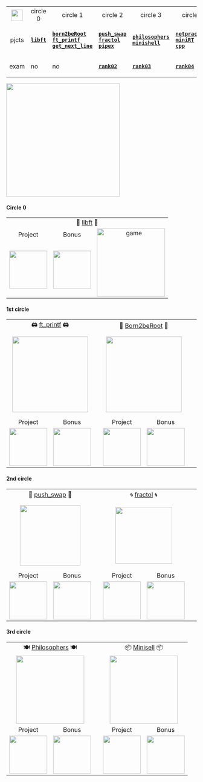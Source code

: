 <div align="center">

<table>
  <tr>
    <th align="center"><a href="https://github.com/LLuisPP/42Cursus/tree/main/"> <img width="30" align="center" src="https://github.com/user-attachments/assets/ac216672-a141-48be-bc53-ae13dd35c799"></a></th>
    <td align="center"> circle 0 </td>
    <td align="center"> circle 1 </td>
    <td align="center"> circle 2 </td>
    <td align="center"> circle 3 </td>
    <td align="center"> circle 4 </td>
  </tr>
  <tr>
    <td align="center">pjcts</td>
    <td align="center">

[**`libft`**](https://github.com/LLuisPP/42Cursus/tree/main/libft)
    </td>
    <td align="left">

  [**`born2beRoot`**](https://github.com/LLuisPP/42Cursus/tree/main/Born2beRoot)<br>
  [**`ft_printf`**](https://github.com/LLuisPP/42Cursus/tree/main/ft_printf)<br>
  [**`get_next_line`**](https://github.com/LLuisPP/42Cursus/tree/main/get_next_line)
    </td>
    <td align="left">

[**`push_swap`**](https://github.com/LLuisPP/42Cursus/tree/main/push_swap)<br>
[**`fractol`**](https://github.com/LLuisPP/42Cursus/tree/main/fractol)<br>
[**`pipex`**](https://github.com/LLuisPP/42Cursus/tree/main/pipex)
    </td>
    <td align="left">

[**`philosophers`**](https://github.com/LLuisPP/42Cursus/tree/main/philosophers)<br>
[**`minishell`**](https://github.com/LLuisPP/42Cursus/tree/main/minishell)
    </td>
    <td align="left">

[**`netpractice`**]()<br>
[**`miniRT`**]()<br>
[**`cpp`**]()
    </td>
  </tr>
  <tr>
    <td align="center">exam</td>
    <td>no</td>
    <td>no</td>
    <td>
      
[**`rank02`**](https://github.com/LLuisPP/42Cursus/tree/main/Born2beRoot)</td>
    <td>
[**`rank03`**](https://github.com/LLuisPP/42Cursus/tree/main/Born2beRoot)</td>
  <td>
    
[**`rank04`**](https://github.com/LLuisPP/42Cursus/tree/main/Born2beRoot)</td>
  </tr>
</table>

</div>

</div>


<img width="300" align="center" src="https://github.com/user-attachments/assets/98c7b6ef-d3a8-425e-83c7-f118db56754e">

<p><h4 align="left">Circle 0</h4>

<table>
  <tr>
    <td colspan="4" align="center">📖 <a href="https://github.com/LLuisPP/42Cursus/tree/main/libft" target="_blank" rel="noreferrer">libft</a> 📖</td>
  </tr>
  <tr>
    <td align="center">Project</td>
    <td align="center">Bonus</td>
    <td rowspan="2" align="center"><img width="180" alt="game" src="https://github.com/LLuisPP/42Cursus/assets/116104082/dc4792ac-e9f0-4a16-9d82-863e37529b4e"></td>
  </tr>
  <tr>
    <td align="center"><img width="100" src="https://github.com/LLuisPP/42Cursus/assets/116104082/504507eb-65b0-4814-9525-a2c22100dab1"></td>
    <td align="center"><img width="100" src="https://github.com/LLuisPP/42Cursus/assets/116104082/9e54f420-b26e-46ae-8886-132ebd161931"></td>
  </tr>
</table>
  
<p><h4 align="left">1st circle</h4>
<p>

<table>
  <tr>
    <td colspan="2" align="center">🖨 <a href="https://github.com/LLuisPP/42Cursus/tree/main/ft_printf" target="_blank" rel="noreferrer">ft_printf</a> 🖨</td>
    <td rowspan="4" align="center"></td>
    <td colspan="2" align="center">🐧 <a href="https://github.com/LLuisPP/42Cursus/tree/main/Born2beRoot" target="_blank" rel="noreferrer">Born2beRoot</a> 🐧</td>
    <td rowspan="4" align="center"></td>
    <td colspan="2" align="center">📝 <a href="https://github.com/LLuisPP/42Cursus/tree/main/get_next_line" target="_blank" rel="noreferrer">get_next_line</a> 📝</td> 
  </tr>
  <tr>
    <td colspan="2" align="center"><img width="200" src="https://github.com/LLuisPP/42Cursus/assets/116104082/6cecf475-a2f2-4861-8668-bbd2fd9063f9"></td>
    <td colspan="2" align="center"><img width="200" src="https://github.com/LLuisPP/42Cursus/assets/116104082/2be4f625-c6c4-4f8b-8412-7937460cf744"></td>
    <td colspan="2" align="center"><img width="220" src="https://github.com/LLuisPP/42Cursus/assets/116104082/bd1da890-659d-49b1-87f4-0aa122a59e93"></td>
  </tr>
  <tr>
    <td align="center">Project</td>
    <td align="center">Bonus</td>
    <td align="center">Project</td>
    <td align="center">Bonus</td>
    <td align="center">Project</td>
    <td align="center">Bonus</td>
  </tr>
  <tr>
    <td align="center"><img width="100" src="https://github.com/LLuisPP/42Cursus/assets/116104082/504507eb-65b0-4814-9525-a2c22100dab1"></td>
       <td align="center"><img width="100" src="https://github.com/LLuisPP/42Cursus/assets/116104082/0df7dd81-56fb-4929-a023-67c7386906dc"></td>
    <td align="center"><img width="100" src="https://github.com/LLuisPP/42Cursus/assets/116104082/504507eb-65b0-4814-9525-a2c22100dab1"></td>
    <td align="center"><img width="100" src="https://github.com/LLuisPP/42Cursus/assets/116104082/0df7dd81-56fb-4929-a023-67c7386906dc"></td>
    <td align="center"><img width="100" src="https://github.com/LLuisPP/42Cursus/assets/116104082/504507eb-65b0-4814-9525-a2c22100dab1"></td>
    <td align="center"><img width="100" src="https://github.com/LLuisPP/42Cursus/assets/116104082/9e54f420-b26e-46ae-8886-132ebd161931"></td>
  </tr>
</table>


<p>
<p><h4 align="left">2nd circle</h4>

<table>
  <tr>
    <td colspan="2" align="center">🔢 <a href="https://github.com/LLuisPP/42Cursus/tree/main/push_swap" target="_blank" rel="noreferrer">push_swap</a> 🔢</td>
    <td rowspan="4" align="center"></td>
    <td colspan="2" align="center">🌀 <a href="https://github.com/LLuisPP/42Cursus/tree/main/fractol" target="_blank" rel="noreferrer">fractol</a> 🌀</td>
    <td rowspan="4" align="center"></td>
    <td colspan="2" align="center"><img width="20" src="https://github.com/LLuisPP/42Cursus/assets/116104082/37416079-ff17-412c-ae62-bb8b3f1f8adc"> <a href="https://github.com/LLuisPP/42Cursus/tree/main/pipex" target="_blank" rel="noreferrer">pipex</a> <img width="20" src="https://github.com/LLuisPP/42Cursus/assets/116104082/37416079-ff17-412c-ae62-bb8b3f1f8adc"></td> 
  </tr>
  <tr>
    <td colspan="2" align="center"><img width="160" src="https://github.com/LLuisPP/42Cursus/assets/116104082/b1c4f11b-83a9-434e-8714-5eef12c2a2b3"></td>
    <td colspan="2" align="center"><img width="150" src="https://github.com/LLuisPP/42Cursus/assets/116104082/413362f4-d4b9-4036-8156-7548b670d5fd"></td>
    <td colspan="2" align="center"><img width="180" src="https://github.com/LLuisPP/42Cursus/assets/116104082/ede483e8-b0fe-41c2-abe5-b953a7491f27"></td>
  </tr>


  <tr>
    <td align="center">Project</td>
    <td align="center">Bonus</td>
    <td align="center">Project</td>
    <td align="center">Bonus</td>
    <td align="center">Project</td>
    <td align="center">Bonus</td>
  </tr>
  <tr>
    <td><img width="100" src="https://github.com/LLuisPP/42Cursus/assets/116104082/f7b1b1c5-ba6c-4259-9417-ac23c99a4879"></td>
        <td align="center"><img width="100" src="https://github.com/LLuisPP/42Cursus/assets/116104082/0df7dd81-56fb-4929-a023-67c7386906dc"></td>
    <td><img width="100" src="https://github.com/LLuisPP/42Cursus/assets/116104082/504507eb-65b0-4814-9525-a2c22100dab1"></td>
    <td><img width="100" src="https://github.com/LLuisPP/42Cursus/assets/116104082/05d57ed5-eaf2-4e59-acc0-31552ce712a9"></td>
    <td><img width="100" src="https://github.com/LLuisPP/42Cursus/assets/116104082/504507eb-65b0-4814-9525-a2c22100dab1"></td>
        <td align="center"><img width="100" src="https://github.com/LLuisPP/42Cursus/assets/116104082/0df7dd81-56fb-4929-a023-67c7386906dc"></td>
  </tr>
</table>

<p>
<p><h4 align="left">3rd circle</h4>

<table>
  <tr>
    <td colspan="2" align="center">🍽️ <a href="https://github.com/LLuisPP/42Cursus/tree/main/philosophers" target="_blank" rel="noreferrer">Philosophers</a> 🍽️</td>
    <td rowspan="4" align="center"></td>
    <td colspan="2" align="center">📦 <a href="https://github.com/LLuisPP/42Cursus/tree/main/minishell" target="_blank" rel="noreferrer">Minisell</a> 📦</td>
  </tr>
  <tr>
    <td colspan="2" align="center"><img width="180" src="https://github.com/LLuisPP/42Cursus/assets/116104082/fbe1f86f-e94d-4cfe-a944-18a05af04f86"></td>
    <td colspan="2" align="center"><img width="180" src="https://github.com/LLuisPP/42Cursus/assets/116104082/7a968530-2939-41f8-9cb3-03ba3eb100f0"></td>
  </tr>
  <tr>
    <td align="center">Project</td>
    <td align="center">Bonus</td>
    <td align="center">Project</td>
    <td align="center">Bonus</td>
  </tr>
  <tr>
    <td><img width="100" src="https://github.com/LLuisPP/42Cursus/assets/116104082/0df7dd81-56fb-4929-a023-67c7386906dc"></td>
        <td align="center"><img width="100" src="https://github.com/LLuisPP/42Cursus/assets/116104082/0df7dd81-56fb-4929-a023-67c7386906dc"></td>
    <td><img width="100" src="https://github.com/LLuisPP/42Cursus/assets/116104082/0df7dd81-56fb-4929-a023-67c7386906dc"></td>
    <td><img width="100" src="https://github.com/LLuisPP/42Cursus/assets/116104082/0df7dd81-56fb-4929-a023-67c7386906dc"></td>
  </tr>
</table>
